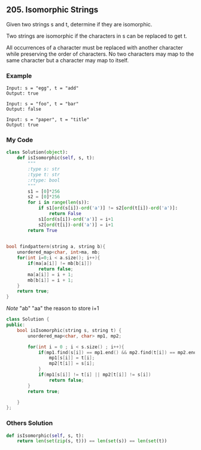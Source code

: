 ## 205. Isomorphic Strings

Given two strings s and t, determine if they are isomorphic.

Two strings are isomorphic if the characters in s can be replaced to get t.

All occurrences of a character must be replaced with another character while preserving the order of characters. No two characters may map to the same character but a character may map to itself.


### Example
```
Input: s = "egg", t = "add"
Output: true

Input: s = "foo", t = "bar"
Output: false

Input: s = "paper", t = "title"
Output: true
```

### My Code
```python
class Solution(object):
    def isIsomorphic(self, s, t):
        """
        :type s: str
        :type t: str
        :rtype: bool
        """
        s1 = [0]*256
        s2 = [0]*256
        for i in range(len(s)):
            if s1[ord(s[i])-ord('a')] != s2[ord(t[i])-ord('a')]:
                return False
            s1[ord(s[i])-ord('a')] = i+1
            s2[ord(t[i])-ord('a')] = i+1
        return True
        
```

```c++
bool findpattern(string a, string b){
    unordered_map<char, int>ma, mb;
    for(int i=0;i < a.size(); i++){
        if(ma[a[i]] != mb[b[i]])
            return false;
        ma[a[i]] = i + 1;
        mb[b[i]] = i + 1;
    }
    return true;   
}
```
*Note*
"ab"
"aa"
the reason to store i+1

```c++
class Solution {
public:
    bool isIsomorphic(string s, string t) {
        unordered_map<char, char> mp1, mp2;

        for(int i = 0 ; i < s.size() ; i++){
            if(mp1.find(s[i]) == mp1.end() && mp2.find(t[i]) == mp2.end()){
                mp1[s[i]] = t[i];
                mp2[t[i]] = s[i];
            }
            if(mp1[s[i]] != t[i] || mp2[t[i]] != s[i])
                return false;
        }
        return true;

    }
};
```

### Others Solution
```python
def isIsomorphic(self, s, t):
    return len(set(zip(s, t))) == len(set(s)) == len(set(t))
```

